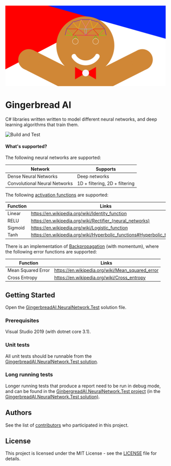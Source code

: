 ![Logo](docs/Images/logo.png)

# Gingerbread AI

C# libraries written written to model different neural networks, and deep learning algorithms that train them.

![Build and Test](https://github.com/benchiverton/GingerbreadAI/workflows/Build%20and%20Test/badge.svg)

#### What's supported?

The following neural networks are supported:

| Network                       | Supports                       |
| ----------------------------- | ------------------------------ |
| Dense Neural Networks         | Deep networks                  |
| Convolutional Neural Networks | 1D + filtering, 2D + filtering |

The following [activation functions](https://en.wikipedia.org/wiki/Activation_function) are supported:

| Function | Links                                                        |
| -------- | ------------------------------------------------------------ |
| Linear   | https://en.wikipedia.org/wiki/Identity_function              |
| RELU     | https://en.wikipedia.org/wiki/Rectifier_(neural_networks)    |
| Sigmoid  | https://en.wikipedia.org/wiki/Logistic_function              |
| Tanh     | https://en.wikipedia.org/wiki/Hyperbolic_functions#Hyperbolic_tangent |

There is an implementation of [Backpropagation](https://en.wikipedia.org/wiki/Backpropagation) (with momentum), where the following error functions are supported:

| Function           | Links                                            |
| ------------------ | ------------------------------------------------ |
| Mean Squared Error | https://en.wikipedia.org/wiki/Mean_squared_error |
| Cross Entropy      | https://en.wikipedia.org/wiki/Cross_entropy      |

## Getting Started

Open the [GingerbreadAI.NeuralNetwork.Test](src) solution file.

### Prerequisites

Visual Studio 2019 (with dotnet core 3.1).

### Unit tests

All unit tests should be runnable from the [GingerbreadAI.NeuralNetwork.Test solution](src).

### Long running tests

Longer running tests that produce a report need to be run in debug mode, and can be found in the [GinbergreadAI.NeuralNetwork.Test project](src/Test/GingerbreadAI.NeuralNetwork.Test) (in the [GingerbreadAI.NeuralNetwork.Test solution)](src).

## Authors

See the list of [contributors](https://github.com/benchiverton/GingerbreadAI/contributors) who participated in this project.

## License

This project is licensed under the MIT License - see the [LICENSE](LICENSE) file for details.
